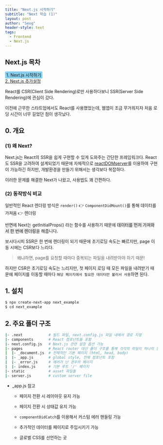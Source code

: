 ```yaml
---
title: "Next.js 시작하기"
subtitle: "Next 학습 (1)"
layout: post
author: "Seog"
header-style: text
tags: 
  - Frontend
  - Next.js
---
```


## Next.js 목차

<span style="background-color:skyblue; padding: 3px 4px; border-radius: 3px;">1. Next.js 시작하기</span><br/>
<a href="https://1seok2.github.io/2021/04/05/next-2">2. Next.js 추가설정</a>


React를 CSR(Client Side Rendering)로만 사용하다보니 SSR(Server Side Rendering)에 관심이 갔다. 

이전에 근무한 스타트업에서도 React를 사용했었는데, 웹앱이 조금 무거워지자 처음 로딩 시간이 너무 길었던 점이 생각났다.

## 0. 개요

### (1) 왜 Next?

Next.js는 React의 SSR을 쉽게 구현할 수 있게 도와주는 간단한 프레임워크다. React도 SSR을 고려하여 설계되었기 때문에 자체적으로 <a href="https://ko.reactjs.org/docs/react-dom-server.html">reactDOMserver</a>를 이용하여 구현이 가능하긴 하지만, 개발환경을 만들기 위해서는 생각보다 복잡하다. 

이러한 문제를 해결한 Next가 나왔고, 사용법도 꽤 간편하다.

### (2) 동작방식 비교

일반적인 React 렌더링 방식은 `render()` 👉 `ComponentDidMount()`를 통해 데이터를 가져옴 👉 렌더링 

반면에 Next는 getInitialProps() 라는 함수를 사용하기 때문에 <span style="background-color:#eaeaea;">데이터를 먼저 가져와서 한 번에 렌더링</span>을 해줍니다. 

보시다시피 SSR은 한 번에 렌더링이 되기 때문에 초기로딩 속도는 빠르지만, page 이동 시에는 CSR보다 느리다. 

> 왜냐하면, page를 요청할 때마다 중복되는 파일을 내려받아야 하기 때문! 

하지만 CSR은 초기로딩 속도는 느리지만, 첫 페이지 로딩 때 모든 파일을 내려받기 때문에 페이지를 이동할 때마다 `해당 페이지에서 필요한 데이터만 불러서 사용`하면 된다.


## 1. 설치

```bash
$ npx create-next-app next_example
$ cd next_example
```


## 2. 주요 폴더 구조

```bash
|- .next            # 빌드 파일, next.config.js 파일 내에서 경로 지정
|- components       # React 컴포넌트들 포함
|- next.config.js   # Next.js 관련 설정 옵션 가능
|- pages            # React router 대신 폴더 구조를 통해 각각의 파일이 하나의 경로가 됨.
|  |- _document.js  # 전체적인 기본 페이지 (html, head, body)
|  |- _app.js       # global style, 전체 컴포넌트 포함
|  |- _error.js     # 에러가 난 경우의 페이지
|  |- index.js      # 기본 루트 '/' 페이지
|- static           # asset 파일들
|- server.js        # custom server file
```

* _app.js 참고

  * 페이지 전환 시 레이아웃 유지 가능

  * 페이지 전환 시 상태값 유지 가능

  * `componentDidCatch`를 이용해서 커스텀 에러 핸들링 가능

  * 추가적인 데이터를 페이지로 주입시키기 가능

  * 글로벌 CSS를 선언하는 곳

